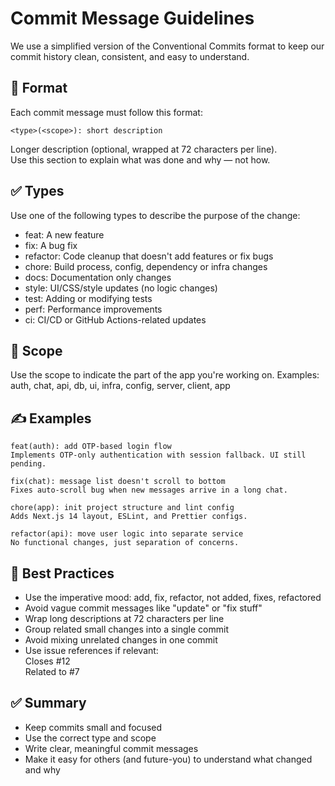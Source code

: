 # Commit Message Guidelines

We use a simplified version of the Conventional Commits format to keep our commit history clean, consistent, and easy to understand.

## 🧩 Format

Each commit message must follow this format:

`<type>(<scope>): short description`

Longer description (optional, wrapped at 72 characters per line).  
Use this section to explain what was done and why — not how.

## ✅ Types

Use one of the following types to describe the purpose of the change:

- feat: A new feature
- fix: A bug fix
- refactor: Code cleanup that doesn't add features or fix bugs
- chore: Build process, config, dependency or infra changes
- docs: Documentation only changes
- style: UI/CSS/style updates (no logic changes)
- test: Adding or modifying tests
- perf: Performance improvements
- ci: CI/CD or GitHub Actions-related updates

## 🧱 Scope

Use the scope to indicate the part of the app you're working on. Examples:  
auth, chat, api, db, ui, infra, config, server, client, app

## ✍️ Examples

```
feat(auth): add OTP-based login flow
Implements OTP-only authentication with session fallback. UI still pending.

fix(chat): message list doesn't scroll to bottom
Fixes auto-scroll bug when new messages arrive in a long chat.

chore(app): init project structure and lint config
Adds Next.js 14 layout, ESLint, and Prettier configs.

refactor(api): move user logic into separate service
No functional changes, just separation of concerns.
```

## 🔁 Best Practices

- Use the imperative mood: add, fix, refactor, not added, fixes, refactored
- Avoid vague commit messages like "update" or "fix stuff"
- Wrap long descriptions at 72 characters per line
- Group related small changes into a single commit
- Avoid mixing unrelated changes in one commit
- Use issue references if relevant:  
  Closes #12  
  Related to #7

## ✅ Summary

- Keep commits small and focused
- Use the correct type and scope
- Write clear, meaningful commit messages
- Make it easy for others (and future-you) to understand what changed and why
